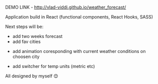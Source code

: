 DEMO LINK - http://vlad-viddi.github.io/weather_forecast/

Application build in React (functional components, React Hooks, SASS)

Next steps will be:

- add two weeks forecast
- add fav cities
+ add animation coresponding with current weather conditions on choosen city
- add switcher for temp units (metric etc)

All designed by myself 😊
